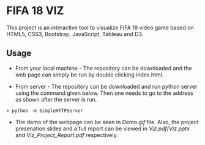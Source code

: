 # FIFA 18 VIZ

This project is an interactive tool to visualize FIFA 18 video game based on HTML5, CSS3, Bootstrap, JavaScript, Tableau and D3.

## Usage

* From your local machine - The repository can be downloaded and the web page can simply be run by double clicking index.html.

* From server - The repository can be downloaded and run python server using the command given below. Then one needs to go to the address as shown after the server is run. 
```
> python -m SimpleHTTPServer 
```
* The demo of the webpage can be seen in *Demo.gif* file. Also, the project presenation slides and a full report can be viewed in *Viz.pdf*/*Viz.pptx* and *Viz_Project_Report.pdf* respectively.
